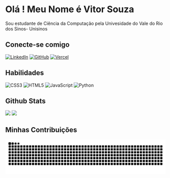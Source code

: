 # Olá ! Meu Nome é Vitor Souza 
Sou estudante de Ciência da Computação pela Univesidade do Vale do Rio dos Sinos- Unisinos

## Conecte-se comigo 

[![LinkedIn](https://img.shields.io/badge/linkedin-%230077B5.svg?style=for-the-badge&logo=linkedin&logoColor=white)](https://br.linkedin.com/in/vitor-souza-a63290a1?trk=people-guest_people_search-card)
[![GitHub](https://img.shields.io/badge/github-%23121011.svg?style=for-the-badge&logo=github&logoColor=white)](https://github.com/BadWolf232)
[![Vercel](https://img.shields.io/badge/vercel-%23000000.svg?style=for-the-badge&logo=vercel&logoColor=white)](https://vercel.com/vitors-projects-5aa71843)

## Habilidades

![CSS3](https://img.shields.io/badge/css3-%231572B6.svg?style=for-the-badge&logo=css3&logoColor=white) 
![HTML5](https://img.shields.io/badge/html5-%23E34F26.svg?style=for-the-badge&logo=html5&logoColor=white)
![JavaScript](https://img.shields.io/badge/javascript-%23323330.svg?style=for-the-badge&logo=javascript&logoColor=%23F7DF1E)
![Python](https://img.shields.io/badge/python-3670A0?style=for-the-badge&logo=python&logoColor=ffdd54)



## Github Stats 

<img width="42%" src="https://github-readme-stats.vercel.app/api?username=BadWolf232&theme=nightowl&show_icons=true">  <img width="32%" src="https://github-readme-stats.vercel.app/api/top-langs/?username=BadWolf232&layout=compact&size_weight=0.5&count_weight=1.5&theme=nightowl">

## Minhas Contribuições 

<picture>
  <source media="(prefers-color-scheme: dark)" srcset="https://raw.githubusercontent.com/BadWolf232/BadWolf232/output/github-contribution-grid-snake-dark.svg">
  <source media="(prefers-color-scheme: light)" srcset="https://raw.githubusercontent.com/BadWolf232/BadWolf232/output/github-contribution-grid-snake.svg">
  <img alt="github contribution grid snake animation" src="https://raw.githubusercontent.com/BadWolf232/BadWolf232/output/github-contribution-grid-snake.svg">
</picture>




